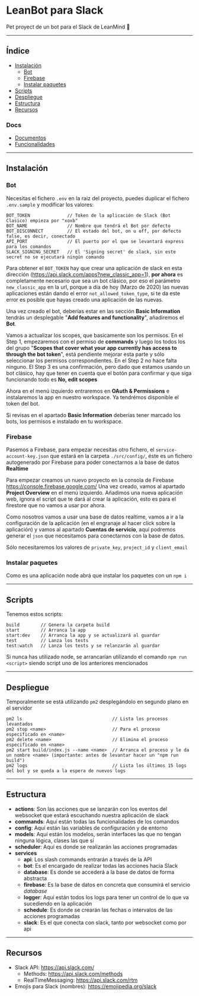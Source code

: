# LeanBot para Slack
Pet proyect de un bot para el Slack de LeanMind 💙

----------------

## Índice

- [Instalación](#instalación)
  - [Bot](#bot)
  - [Firebase](#firebase)
  - [Instalar paquetes](#instalar-paquetes)
- [Scripts](#scripts)
- [Despliegue](#despliegue)
- [Estructura](#estructura)
- [Recursos](#recursos)


### **Docs**

- [Documentos](https://github.com/mreysei/leanbot/tree/master/docs)
- [Funcionalidades](https://github.com/mreysei/leanbot/blob/master/docs/features.md)

----------------

## Instalación

### **Bot**
Necesitas el fichero `.env` en la raiz del proyecto, puedes duplicar el fichero `.env.sample` y modificar los valores:

```
BOT_TOKEN              // Token de la aplicación de Slack (Bot Clasico) empieza por "xoxb"
BOT_NAME               // Nombre que tendrá el Bot por defecto
BOT_DISCONNECT         // El estado del bot, on u off, por defecto false, es decir, conectado
API_PORT               // El puerto por el que se levantará express para los comandos
SLACK_SIGNING_SECRET   // El 'Signing secret' de slack, sin este secret no se ejecutará ningún comando
```

Para obtener el `BOT_TOKEN` hay que crear una aplicación de slack en esta dirección (https://api.slack.com/apps?new_classic_app=1), **por ahora** es completamente necesario que sea un bot clásico, por eso el parámetro `new_classic_app` en la url, porque a día de hoy (Marzo de 2020) las nuevas aplicaciones están dando el error `not_allowed_token_type`, si te da este error es posible que hayas creado una aplicación de las nuevas.

Una vez creado el bot, deberías estar en las sección **Basic Information** tendrás un desplegable "**Add features and functionality**", añadiremos el **Bot**.

Vamos a actualizar los scopes, que basicamente son los permisos. En el Step 1, empezaremos con el permiso de **commands** y luego los todos los del grupo "**Scopes that cover what your app currently has access to through the bot token**", está pendiente mejorar esta parte y sólo seleccionar los permisos correspondientes. En el Step 2 no hace falta ninguno. El Step 3 es una confirmación, pero dado que estamos usando un bot clásico, hay que tener en cuenta que el botón para confirmar y que siga funcionando todo es **No, edit scopes**

Ahora en el menú izquierdo entraremos en **OAuth & Permissions** e instalaremos la app en nuestro workspace. Ya tendrémos disponible el token del bot.

Si revisas en el apartado **Basic Information** deberías tener marcado los bots, los permisos e instalado en tu workspace.

### **Firebase**

Pasemos a Firebase, para empezar necesitas otro fichero, el `service-account-key.json` que estará en la carpeta `./src/config/`, éste es un fichero autogenerado por Firebase para poder conectarnos a la base de datos **Realtime**

Para empezar creamos un nuevo proyecto en la consola de Firebase https://console.firebase.google.com/
Una vez creado, vamos al apartado **Project Overview** en el menú izquierdo.
Añadimos una nueva aplicación web, ignora el script que te dará al crear la aplicación, esto es para el firestore que no vamos a usar por ahora.

Como nosotros vamos a usar una base de datos realtime, vamos a ir a la configuración de la aplicación (en el engranaje al hacer click sobre la aplicación) y vamos al apartado **Cuentas de servicio**, aquí podremos generar el `json` que necesitamos para conectarnos con la base de datos.

Sólo necesitaremos los valores de `private_key`, `project_id` y `client_email`

### **Instalar paquetes**

Como es una aplicación node abrá que instalar los paquetes con un `npm i`

----------------

## Scripts

Tenemos estos scripts:
```
build        // Genera la carpeta build
start        // Arranca la app
start:dev    // Arranca la app y se actualizará al guardar 
test         // Lanza los tests 
test:watch   // Lanza los tests y se relanzarán al guardar 
```

Si nunca has utilizado node, se arrancarían utilizando el comando `npm run <script>` siendo script uno de los anteriores mencionados

----------------

## Despliegue

Temporalmente se está utilizando `pm2` desplegándolo en segundo plano en el servidor
```
pm2 ls                                  // Lista los procesos levantados
pm2 stop <name>                         // Para el proceso especificado en <name>
pm2 delete <name>                       // Elimina el proceso especificado en <name>
pm2 start build/index.js --name <name>  // Arranca el proceso y le da un nombre <name> (importante: antes de levantar hacer un "npm run build")
pm2 logs                                // Lista los últimos 15 logs del bot y se queda a la espera de nuevos logs
```

----------------

## Estructura

- **actions**: Son las acciones que se lanzarán con los eventos del websocket que estará escuchando nuestra aplicación de slack
- **commands**: Aquí están todas las funcionalidades de los comandos
- **config**: Aquí están las variables de configuración y de entorno
- **models**: Aquí están los modelos, serán interfaces las que no tengan ninguna lógica, clases las que sí
- **scheduler**: Aquí es donde se realizarán las acciones programadas
- **services**
  - **api**: Los slash commands entrarán a través de la API
  - **bot**: Es el encargado de realizar todas las acciones hacia Slack
  - **database**: Es donde se accederá a la base de datos de forma abstracta
  - **firebase**: Es la base de datos en concreta que consumirá el servicio *database*
  - **logger**: Aquí están todos los logs para tener un control de lo que va sucediendo en la aplicación
  - **schedule**: Es donde se crearán las fechas o intervalos de las acciones programadas
  - **slack**: Es el que conecta con slack, tanto por websocket como por api

----------------

## Recursos
- Slack API: https://api.slack.com/
  - Methods: https://api.slack.com/methods
  - RealTimeMessaging: https://api.slack.com/rtm
- Emojis para Slack (nombres): https://emojipedia.org/slack
